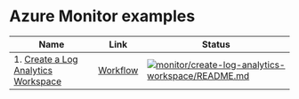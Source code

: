 
# Azure Monitor examples

| Name | Link | Status
| ---- | ---- | ------
| 1. [Create a Log Analytics Workspace](create-log-analytics-workspace/README.md) | [Workflow](https://github.com/Azure-Samples/java-on-azure-examples/blob/main/.github/workflows/monitor_create-log-analytics-workspace_README_md.yml) | [![monitor/create-log-analytics-workspace/README.md](https://github.com/Azure-Samples/java-on-azure-examples/actions/workflows/monitor_create-log-analytics-workspace_README_md.yml/badge.svg)](https://github.com/Azure-Samples/java-on-azure-examples/actions/workflows/monitor_create-log-analytics-workspace_README_md.yml)

<!-- workflow.run() 

  exit 0
  
  -->
